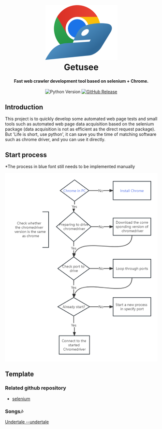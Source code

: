 <h1 align="center">
  <img src="docs/img/icon.png" alt="getusee" width="239">
  <br>Getusee
</h1>


<h4 align="center">Fast web crawler development tool based on selenium + Chrome.</h4>


<p align="center">
  <img src="https://img.shields.io/badge/Python-3.7%2B-blue?style=flat-square" alt="Python Version">
  <a href="https://github.com/robot-2233/icantrans/releases">
    <img src="https://img.shields.io/github/v/release/robot-2233/icantrans?label=Version&style=flat-square" alt="GitHub Release">
  </a>
</p>

## Introduction

This project is to quickly develop some automated web page tests and small tools such as automated web page data
acquisition based on the selenium package (data acquisition is not as efficient as the direct request package). But 'Life
is short, use python', it can save you the time of matching software such as chrome driver, and you can use it
directly.

## Start process
<span>*The process in blue font still needs to be implemented manually</span>
<p align="center" style="background-color:#FFFFFF;">
  <img src="docs/img/process.png" alt="process">
</p>


## Template


### Related github repository

- [selenium](https://selenium-python-zh.readthedocs.io/en/latest/installation.html)

### Songs🎶

[Undertale --undertale](https://www.youtube.com/watch?v=8CeYNJ-s0Kw)

